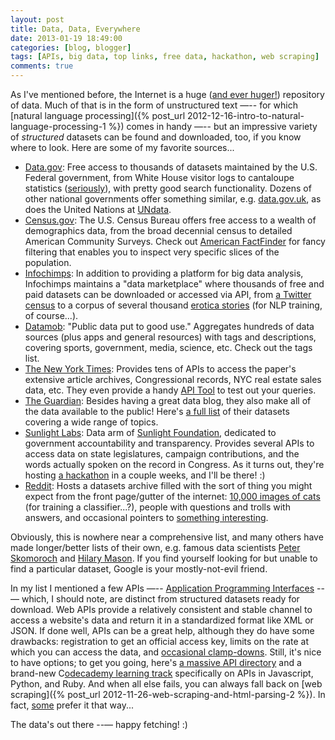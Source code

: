 ```yaml
---
layout: post
title: Data, Data, Everywhere
date: 2013-01-19 18:49:00
categories: [blog, blogger]
tags: [APIs, big data, top links, free data, hackathon, web scraping]
comments: true
---
```


As I've mentioned before, the Internet is a huge ([and ever huger!](http://www.visualnews.com/2012/06/19/how-much-data-created-every-minute/?view=infographic)) repository of data. Much of that is in the form of unstructured text —-- for which [natural language processing]({% post_url 2012-12-16-intro-to-natural-language-processing-1 %}) comes in handy —-- but an impressive variety of _structured_ datasets can be found and downloaded, too, if you know where to look. Here are some of my favorite sources...

- [Data.gov](http://www.data.gov/): Free access to thousands of datasets maintained by the U.S. Federal government, from White House visitor logs to cantaloupe statistics ([seriously](https://explore.data.gov/Agriculture/U-S-Cantaloup-Statistics/ehce-fcmx)), with pretty good search functionality. Dozens of other national governments offer something similar, e.g. [data.gov.uk](http://www.data.gov.uk/), as does the United Nations at [UNdata](http://data.un.org/).
- [Census.gov](http://www.census.gov/): The U.S. Census Bureau offers free access to a wealth of demographics data, from the broad decennial census to detailed American Community Surveys. Check out [American FactFinder](http://factfinder2.census.gov/faces/nav/jsf/pages/index.xhtml) for fancy filtering that enables you to inspect very specific slices of the population.
- [Infochimps](http://www.infochimps.com/): In addition to providing a platform for big data analysis, Infochimps maintains a "data marketplace" where thousands of free and paid datasets can be downloaded or accessed via API, from [a Twitter census](http://www.infochimps.com/collections/twitter-census) to a corpus of several thousand [erotica stories](http://www.infochimps.com/datasets/corpus-of-erotica-stories) (for NLP training, of course...).
- [Datamob](http://datamob.org/): "Public data put to good use." Aggregates hundreds of data sources (plus apps and general resources) with tags and descriptions, covering sports, government, media, science, etc. Check out the tags list.
- [The New York Times](http://developer.nytimes.com/page): Provides tens of APIs to access the paper's extensive article archives, Congressional records, NYC real estate sales data, etc. They even provide a handy [API Tool](http://prototype.nytimes.com/gst/apitool/index.html) to test out your queries.
- [The Guardian](http://www.guardian.co.uk/data): Besides having a great data blog, they also make all of the data available to the public! Here's [a full list](http://www.guardian.co.uk/news/datablog/interactive/2013/jan/14/all-our-datasets-index) of their datasets covering a wide range of topics.
- [Sunlight Labs](http://services.sunlightlabs.com/): Data arm of [Sunlight Foundation](http://sunlightfoundation.com/), dedicated to government accountability and transparency. Provides several APIs to access data on state legislatures, campaign contributions, and the words actually spoken on the record in Congress. As it turns out, they're hosting [a hackathon](http://sunlightfoundation.com/blog/2013/01/04/register-now-for-big-money-big-data-and-you-datafest-hackathon-feb-2-3-2013/) in a couple weeks, and I'll be there! :)
- [Reddit](http://www.reddit.com/r/datasets/): Hosts a datasets archive filled with the sort of thing you might expect from the front page/gutter of the internet: [10,000 images of cats](http://137.189.35.203/WebUI/CatDatabase/catData.html) (for training a classifier...?), people with questions and trolls with answers, and occasional pointers to [something interesting](http://www.nohomophobes.com/#!/today/).
<!--more-->

Obviously, this is nowhere near a comprehensive list, and many others have made longer/better lists of their own, e.g. famous data scientists [Peter Skomoroch](http://www.datawrangling.com/some-datasets-available-on-the-web) and [Hilary Mason](http://bitly.com/bundles/hmason/1). If you find yourself looking for but unable to find a particular dataset, Google is your mostly-not-evil friend.

In my list I mentioned a few APIs —-- [Application Programming Interfaces](http://en.wikipedia.org/wiki/Application_programming_interface#Web_APIs) --— which, I should note, are distinct from structured datasets ready for download. Web APIs provide a relatively consistent and stable channel to access a website's data and return it in a standardized format like XML or JSON. If done well, APIs can be a great help, although they do have some drawbacks: registration to get an official access key, limits on the rate at which you can access the data, and [occasional clamp-downs](http://gigaom.com/2012/07/09/dont-use-that-open-api-it-could-be-a-trap/). Still, it's nice to have options; to get you going, here's [a massive API directory](http://www.programmableweb.com/apis/directory) and a brand-new C[odecademy learning track](http://www.codecademy.com/tracks/apis) specifically on APIs in Javascript, Python, and Ruby. And when all else fails, you can always fall back on [web scraping]({% post_url 2012-11-26-web-scraping-and-html-parsing-2 %}). In fact, [some](http://blog.hartleybrody.com/web-scraping/) prefer it that way...

The data's out there --— happy fetching! :)
